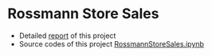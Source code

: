 # Rossmann Store Sales

* Detailed [report](report.md) of this project
* Source codes of this project [RossmannStoreSales.ipynb](RossmannStoreSales.ipynb)
